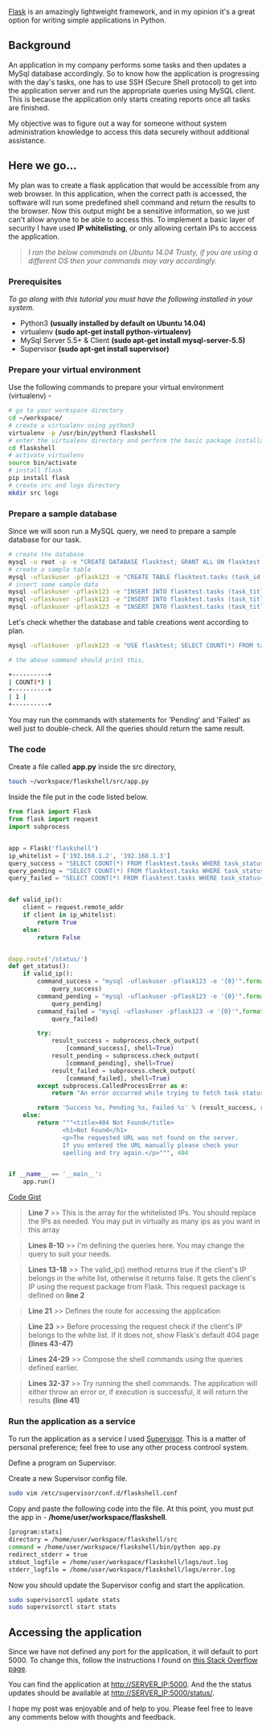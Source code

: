 [Flask](http://flask.pocoo.org/) is an amazingly lightweight framework, and in my opinion it's a great option for writing simple applications in Python.

## Background

An application in my company performs some tasks and then updates a MySql database accordingly. So to know how the application is progressing with the day's tasks, one has to use SSH (Secure Shell protocol) to get into the application server and run the appropriate queries using MySQL client. This is because the application only starts creating reports once all tasks are finished. 

My objective was to figure out a way for someone without system administration knowledge to access this data securely without additional assistance. 

## Here we go...

My plan was to create a flask application that would be accessible from any web browser. In this application, when the correct path is accessed, the software will run some predefined shell command and return the results to the browser. Now this output might be a sensitive information, so we just can't allow anyone to be able to access this. To implement a basic layer of security 
I have used **IP whitelisting**, or only allowing certain IPs to acccess the application.

> *I ran the below commands on Ubuntu 14.04 Trusty, 
if you are using a different OS then your commands may vary accordingly.*

### Prerequisites

_To go along with this tutorial you must have the following installed in your system._ 

* Python3 **(usually installed by default on Ubuntu 14.04)**
* virtualenv **(sudo apt-get install python-virtualenv)**
* MySql Server 5.5+ & Client **(sudo apt-get install mysql-server-5.5)**
* Supervisor **(sudo apt-get install supervisor)**

### Prepare your virtual environment

Use the following commands to prepare your virtual environment (virtualenv) - 

~~~bash
# go to your workspace directory
cd ~/workspace/
# create a virtualenv using python3
virtualenv -p /usr/bin/python3 flaskshell
# enter the virtualenv directory and perform the basic package installations and tasks
cd flaskshell
# activate virtualenv
source bin/activate
# install flask
pip install flask
# create src and logs directory
mkdir src logs

~~~

### Prepare a sample database

Since we will soon run a MySQL query, we need to prepare a sample database for our task.

~~~bash
# create the database 
mysql -u root -p -e "CREATE DATABASE flasktest; GRANT ALL ON flasktest.* TO flaskuser@localhost IDENTIFIED BY 'flask123'; FLUSH PRIVILEGES"
# create a sample table
mysql -uflaskuser -pflask123 -e "CREATE TABLE flasktest.tasks (task_id INT NOT NULL AUTO_INCREMENT, task_title VARCHAR(50), task_status VARCHAR(50), PRIMARY KEY (task_id));"
# insert some sample data
mysql -uflaskuser -pflask123 -e "INSERT INTO flasktest.tasks (task_title, task_status) VALUES ('Task 1', 'Success');"
mysql -uflaskuser -pflask123 -e "INSERT INTO flasktest.tasks (task_title, task_status) VALUES ('Task 2', 'Pending');"
mysql -uflaskuser -pflask123 -e "INSERT INTO flasktest.tasks (task_title, task_status) VALUES ('Task 3', 'Failed');"

~~~

Let's check whether the database and table creations went according to plan.

~~~bash
mysql -uflaskuser -pflask123 -e "USE flasktest; SELECT COUNT(*) FROM tasks WHERE task_status='Success';"

# the above command should print this,

+----------+
| COUNT(*) |
+----------+
| 1 |
+----------+

~~~

You may run the commands with statements for 'Pending' and 'Failed' as well just to double-check. All the queries should return the same result.

### The code

Create a file called **app.py** inside the src directory,

~~~bash
touch ~/workspace/flaskshell/src/app.py
~~~

Inside the file put in the code listed below.

~~~python
from flask import Flask
from flask import request
import subprocess


app = Flask('flaskshell')
ip_whitelist = ['192.168.1.2', '192.168.1.3']
query_success = "SELECT COUNT(*) FROM flasktest.tasks WHERE task_status='Success'"
query_pending = "SELECT COUNT(*) FROM flasktest.tasks WHERE task_status='Pending'"
query_failed = "SELECT COUNT(*) FROM flasktest.tasks WHERE task_status='Failed'"


def valid_ip():
    client = request.remote_addr
    if client in ip_whitelist:
        return True
    else:
        return False


@app.route('/status/')
def get_status():
    if valid_ip():
        command_success = "mysql -uflaskuser -pflask123 -e '{0}'".format(
            query_success)
        command_pending = "mysql -uflaskuser -pflask123 -e '{0}'".format(
            query_pending)
        command_failed = "mysql -uflaskuser -pflask123 -e '{0}'".format(
            query_failed)

        try:
            result_success = subprocess.check_output(
                [command_success], shell=True)
            result_pending = subprocess.check_output(
                [command_pending], shell=True)
            result_failed = subprocess.check_output(
                [command_failed], shell=True)
        except subprocess.CalledProcessError as e:
            return "An error occurred while trying to fetch task status updates."

        return 'Success %s, Pending %s, Failed %s' % (result_success, result_pending, result_failed)
    else:
        return """<title>404 Not Found</title>
               <h1>Not Found</h1>
               <p>The requested URL was not found on the server.
               If you entered the URL manually please check your
               spelling and try again.</p>""", 404


if __name__ == '__main__':
    app.run()
~~~

[Code Gist](https://gist.github.com/redmoses/347a2ad006a518f09fbc)

> **Line 7** >> This is the array for the whitelisted IPs. 
> You should replace the IPs as needed. You may put in virtually as many ips as you want in this array

> **Lines 8-10** >> I'm defining the queries here. You may change the query to suit your needs. 

> **Lines 13-18** >> The valid_ip() method returns true if the client's IP belongs in the white list, otherwise it returns false. It gets the client's IP using the request package from Flask. This request package is defined on **line 2** 

> **Line 21** >> Defines the route for accessing the application

> **Line 23** >> Before processing the request check if the client's IP belongs to the white list. If it does not, show Flask's default 404 page **(lines 43-47)**

> **Lines 24-29** >> Compose the shell commands using the queries defined earlier. 

> **Lines 32-37** >> Try running the shell commands. The application will either throw an error or, if execution is successful, it will return the results **(line 41)**


### Run the application as a service

To run the application as a service I used [Supervisor](http://supervisord.org/). This is a matter of personal preference; feel free to use any other process controol system.

Define a program on Supervisor.

Create a new Supervisor config file.

~~~bash
sudo vim /etc/supervisor/conf.d/flaskshell.conf
~~~

Copy and paste the following code into the file. At this point, you must put the app in - **/home/user/workspace/flaskshell**.

~~~bash
[program:stats]
directory = /home/user/workspace/flaskshell/src
command = /home/user/workspace/flaskshell/bin/python app.py
redirect_stderr = true
stdout_logfile = /home/user/workspace/flaskshell/logs/out.log
stderr_logfile = /home/user/workspace/flaskshell/logs/error.log
~~~

Now you should update the Supervisor config and start the application.

~~~bash
sudo supervisorctl update stats
sudo supervisorctl start stats
~~~

## Accessing the application

Since we have not defined any port for the application, it will default to port 5000. To change this, follow the instructions I found on [this Stack Overflow page](http://stackoverflow.com/a/29079598/2894655).

You can find the application at [http://SERVER_IP:5000](#). And the 
the status updates should be available at [http://SERVER_IP:5000/status/](#).


I hope my post was enjoyable and of help to you. Please feel free 
to leave any comments below with thoughts and feedback.